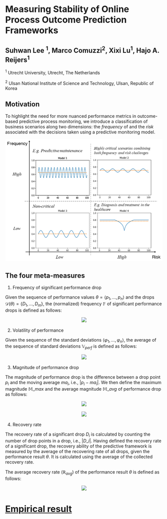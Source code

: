# Measuring Stability of Online Process Outcome Prediction Frameworks
## Suhwan Lee <sup>1</sup>, Marco Comuzzi<sup>2</sup>, Xixi Lu<sup>1</sup>, Hajo A. Reijers<sup>1</sup>

<sup>1</sup> Utrecht University, Utrecht, The Netherlands

<sup>2</sup> Ulsan National Institute of Science and Technology, Ulsan, Republic of Korea

## Motivation
To highlight the need for more nuanced performance metrics in outcome-based predictive process monitoring, we introduce a classification of business scenarios along two dimensions: the _frequency_ of and the _risk_ associated with the decisions taken using a predictive monitoring model.

<p align="center">
    <img src='./img/matrix.png'></img>
</p>

## The four meta-measures

1. Frequency of significant performance drop

Given the sequence of performance values $\theta = \langle p_1, ..., p_n \rangle$ and the drops $\mathcal{D}(\theta) = \{D_1, ..., D_m\}$, the (normalized) frequency $\mathbb{F}$ of significant performance drops is defined as follows:

<p align="center">
<img src=https://latex2png.com/pngs/267efd56023439c6aa5dded1628b17bc.png></img>
</p>

2. Volatility of performance

Given the sequence of the standard deviations $\langle \varphi_1, ..., \varphi_n \rangle$, the average of the sequence of standard deviations $\mathbb{V}_{perf}$ is defined as follows: 
<p align="center">
<img src=https://latex2png.com/pngs/20b810649f387751df52dcbd5591d4c2.png></img>
</p>

3. Magnitude of performance drop

The magnitude of performance drop is the difference between a drop point $p_{i}$ and the moving average $ma_i$, i.e., $\lvert p_i - ma_i \rvert$. 
We then define the maximum magnitude $\mathbb{M}\_{max}$ and the average magnitude $\mathbb{M}\_{avg}$ of performance drop as follows:
<p align="center">
<img src=https://latex2png.com/pngs/5a68b7f18098af3b6762f8f81051e1ac.png></img>
</p>

<p align="center">
<img src=https://latex2png.com/pngs/059edf0c13a65fd5369b4da093b8ec82.png></img>
</p>

4. Recovery rate

The recovery rate of a significant drop $D_{i}$ is calculated by counting the number of drop points in a drop, i.e., $\lvert D\_{i} \rvert$. Having defined the recovery rate of a significant drop, the recovery ability of the predictive framework is measured by the average of the recovering rate of all drops, given the performance result $\theta$. It is calculated using the average of the collected recovery rate. 

The average recovery rate ($\mathbb{R}_{avg}$) of the performance result $\theta$ is defined as follows:
<p align="center">
<img src=https://latex2png.com/pngs/a65f835e5a380c61e305980581bdb6c1.png></img>
</p>

<h1>
<a href="https://github.com/ghksdl6025/online_ppm_stability/blob/master/Experiment_results.md">Empirical result</a>
</h1>